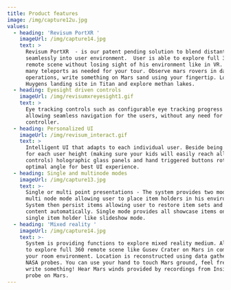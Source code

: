 ```yaml
---
title: Product features
image: /img/capture12u.jpg
values:
  - heading: 'Revisum PortXR '
    imageUrl: /img/capture14.jpg
    text: >
      Revisum PortXR  - is our patent pending solution to blend distant reality
      seamlessly into user environment.  User is able to explore full 360 degree
      remote scene without losing sight of his environment like in VR. Drop as
      many teleports as needed for your tour. Observe mars rovers in daily
      operations, write something on Mars sand using your fingertip. Look around
      Huygens landing site in Titan and explore methan lakes. 
  - heading: Eyesight driven controls
    imageUrl: /img/revisumxreyesight1.gif
    text: >
      Eye tracking controls such as configurable eye tracking progress bars
      allowing seamless navigation for the users, without any need for
      controller. 
  - heading: Personalized UI
    imageUrl: /img/revisum_interact.gif
    text: >
      Intelligent UI that adapts to each individual user. Beside being optimized
      for each user height (making sure your kids will easily reach all item
      controls) holographic glass panels and hand triggered buttons rotate for
      optimal angle for best UI experience.
  - heading: Single and multinode modes
    imageUrl: /img/capture13.jpg
    text: >-
      Single or multi point presentations - The system provides two modes -
      multi node mode allowing user to place item holders in his environment.
      System then persist items allowing user to restore item sets and navigate
      content automatically. Single mode provides all showcase items on the
      single item holder like slideshow mode. 
  - heading: 'Mixed reality '
    imageUrl: /img/capture14.jpg
    text: >-
      System is providing functions to explore mixed reality medium. Allows user
      to explore full 360 remote scene like Gusev Crater on Mars in comfort of
      your room environment. Location is reconstructed using data gathered from
      NASA probes. You can use your hand to touch Mars ground, feel free to
      write something! Hear Mars winds provided by recordings from Insight NASA
      probe on Mars.
---
```


